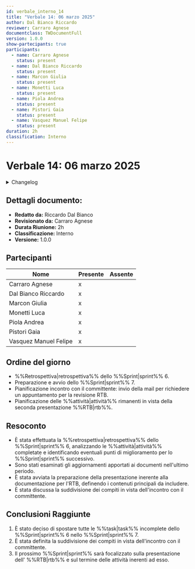 ```yaml
---
id: verbale_interno_14
title: "Verbale 14: 06 marzo 2025"
author: Dal Bianco Riccardo
reviewer: Carraro Agnese
documentclass: TWDocumentFull
version: 1.0.0
show-partecipants: true
participants:
  - name: Carraro Agnese
    status: present
  - name: Dal Bianco Riccardo
    status: present
  - name: Marcon Giulia
    status: present
  - name: Monetti Luca
    status: present
  - name: Piola Andrea
    status: present
  - name: Pistori Gaia
    status: present
  - name: Vasquez Manuel Felipe
    status: present
duration: 2h
classification: Interno
---
```


<!-- ::: {.no-export} -->

# Verbale 14: 06 marzo 2025

<details>
  <summary>Changelog</summary>

<!-- ::: -->

| Data       | Versione | Descrizione                 | Autore              | Data Approvazione | Approvatore    |
| ---------- | -------- | --------------------------- | ------------------- | ----------------- | -------------  |
| 08/03/2025 | 1.0.0    | Prima stesura del documento | Dal Bianco Riccardo | 08/03/2025        | Carraro Agnese |

Table: Changelog

<!-- ::: {.no-export} -->

</details>

## Dettagli documento:

- **Redatto da:** Riccardo Dal Bianco
- **Revisionato da:** Carraro Agnese
- **Durata Riunione:** 2h
- **Classificazione:** Interno
- **Versione:** 1.0.0

## Partecipanti

| Nome                  | Presente | Assente |
| --------------------- | -------- | ------- |
| Carraro Agnese        | x        |         |
| Dal Bianco Riccardo   | x        |         |
| Marcon Giulia         | x        |         |
| Monetti Luca          | x        |         |
| Piola Andrea          | x        |         |
| Pistori Gaia          | x        |         |
| Vasquez Manuel Felipe | x        |         |

<!-- ::: -->

## Ordine del giorno

- %%Retrospettiva|retrospettiva%% dello %%Sprint|sprint%% 6.
- Preparazione e avvio dello %%Sprint|sprint%% 7.
- Pianificazione incontro con il committente: invio della mail per richiedere un appuntamento per la revisione RTB.
- Pianificazione delle %%attività|attività%% rimanenti in vista della seconda presentazione %%RTB|rtb%%.

## Resoconto

- È stata effettuata la %%retrospettiva|retrospettiva%% dello %%Sprint|sprint%% 6, analizzando le %%attività|attività%% completate e identificando eventuali punti di miglioramento per lo %%Sprint|sprint%% successivo.
- Sono stati esaminati gli aggiornamenti apportati ai documenti nell'ultimo periodo.
- È stata avviata la preparazione della presentazione inerente alla documentazione per l'RTB, definendo i contenuti principali da includere.
- È stata discussa la suddivisione dei compiti in vista dell'incontro con il committente.

## Conclusioni Raggiunte

1. È stato deciso di spostare tutte le %%task|task%% incomplete dello %%Sprint|sprint%% 6 nello %%Sprint|sprint%% 7.
2. È stata definita la suddivisione dei compiti in vista dell'incontro con il committente.
3. Il prossimo %%Sprint|sprint%% sarà focalizzato sulla  presentazione dell' %%RTB|rtb%% e sul termine delle attività inerenti ad esso.

